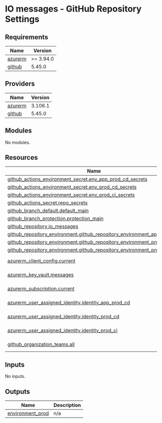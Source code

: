 # IO messages - GitHub Repository Settings

<!-- markdownlint-disable -->
<!-- BEGINNING OF PRE-COMMIT-TERRAFORM DOCS HOOK -->
## Requirements

| Name | Version |
|------|---------|
| <a name="requirement_azurerm"></a> [azurerm](#requirement\_azurerm) | >= 3.94.0 |
| <a name="requirement_github"></a> [github](#requirement\_github) | 5.45.0 |

## Providers

| Name | Version |
|------|---------|
| <a name="provider_azurerm"></a> [azurerm](#provider\_azurerm) | 3.106.1 |
| <a name="provider_github"></a> [github](#provider\_github) | 5.45.0 |

## Modules

No modules.

## Resources

| Name | Type |
|------|------|
| [github_actions_environment_secret.env_app_prod_cd_secrets](https://registry.terraform.io/providers/integrations/github/5.45.0/docs/resources/actions_environment_secret) | resource |
| [github_actions_environment_secret.env_prod_cd_secrets](https://registry.terraform.io/providers/integrations/github/5.45.0/docs/resources/actions_environment_secret) | resource |
| [github_actions_environment_secret.env_prod_ci_secrets](https://registry.terraform.io/providers/integrations/github/5.45.0/docs/resources/actions_environment_secret) | resource |
| [github_actions_secret.repo_secrets](https://registry.terraform.io/providers/integrations/github/5.45.0/docs/resources/actions_secret) | resource |
| [github_branch_default.default_main](https://registry.terraform.io/providers/integrations/github/5.45.0/docs/resources/branch_default) | resource |
| [github_branch_protection.protection_main](https://registry.terraform.io/providers/integrations/github/5.45.0/docs/resources/branch_protection) | resource |
| [github_repository.io_messages](https://registry.terraform.io/providers/integrations/github/5.45.0/docs/resources/repository) | resource |
| [github_repository_environment.github_repository_environment_app_prod_cd](https://registry.terraform.io/providers/integrations/github/5.45.0/docs/resources/repository_environment) | resource |
| [github_repository_environment.github_repository_environment_prod_cd](https://registry.terraform.io/providers/integrations/github/5.45.0/docs/resources/repository_environment) | resource |
| [github_repository_environment.github_repository_environment_prod_ci](https://registry.terraform.io/providers/integrations/github/5.45.0/docs/resources/repository_environment) | resource |
| [azurerm_client_config.current](https://registry.terraform.io/providers/hashicorp/azurerm/latest/docs/data-sources/client_config) | data source |
| [azurerm_key_vault.messages](https://registry.terraform.io/providers/hashicorp/azurerm/latest/docs/data-sources/key_vault) | data source |
| [azurerm_subscription.current](https://registry.terraform.io/providers/hashicorp/azurerm/latest/docs/data-sources/subscription) | data source |
| [azurerm_user_assigned_identity.identity_app_prod_cd](https://registry.terraform.io/providers/hashicorp/azurerm/latest/docs/data-sources/user_assigned_identity) | data source |
| [azurerm_user_assigned_identity.identity_prod_cd](https://registry.terraform.io/providers/hashicorp/azurerm/latest/docs/data-sources/user_assigned_identity) | data source |
| [azurerm_user_assigned_identity.identity_prod_ci](https://registry.terraform.io/providers/hashicorp/azurerm/latest/docs/data-sources/user_assigned_identity) | data source |
| [github_organization_teams.all](https://registry.terraform.io/providers/integrations/github/5.45.0/docs/data-sources/organization_teams) | data source |

## Inputs

No inputs.

## Outputs

| Name | Description |
|------|-------------|
| <a name="output_environment_prod"></a> [environment\_prod](#output\_environment\_prod) | n/a |
<!-- END OF PRE-COMMIT-TERRAFORM DOCS HOOK -->
